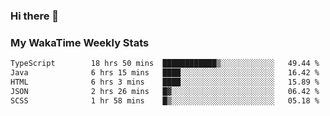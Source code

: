 ### Hi there 👋

<!--
**royschrauwen/royschrauwen** is a ✨ _special_ ✨ repository because its `README.md` (this file) appears on your GitHub profile.

Here are some ideas to get you started:

- 🔭 I’m currently working on ...
- 🌱 I’m currently learning ...
- 👯 I’m looking to collaborate on ...
- 🤔 I’m looking for help with ...
- 💬 Ask me about ...
- 📫 How to reach me: ...
- 😄 Pronouns: ...
- ⚡ Fun fact: ...
-->


### My WakaTime Weekly Stats
<!--START_SECTION:waka-->

```txt
TypeScript        18 hrs 50 mins  ████████████▒░░░░░░░░░░░░   49.44 %
Java              6 hrs 15 mins   ████░░░░░░░░░░░░░░░░░░░░░   16.42 %
HTML              6 hrs 3 mins    ████░░░░░░░░░░░░░░░░░░░░░   15.89 %
JSON              2 hrs 26 mins   █▓░░░░░░░░░░░░░░░░░░░░░░░   06.42 %
SCSS              1 hr 58 mins    █▒░░░░░░░░░░░░░░░░░░░░░░░   05.18 %
```

<!--END_SECTION:waka-->
